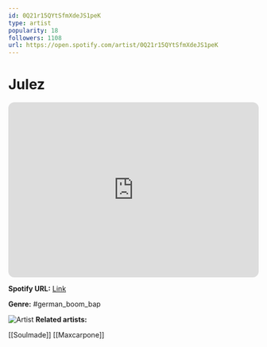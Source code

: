 ```yaml
---
id: 0Q21r15QYtSfmXdeJS1peK
type: artist
popularity: 18
followers: 1108
url: https://open.spotify.com/artist/0Q21r15QYtSfmXdeJS1peK
---
```

# Julez

<iframe style="border-radius:12px" src="https://open.spotify.com/embed/artist/0Q21r15QYtSfmXdeJS1peK" width="100%" height="352" frameBorder="0" allowfullscreen="" allow="autoplay; clipboard-write; encrypted-media; fullscreen; picture-in-picture" loading="lazy"></iframe>

**Spotify URL:** [Link](https://open.spotify.com/artist/0Q21r15QYtSfmXdeJS1peK)

**Genre:**  #german_boom_bap

![Artist](https://i.scdn.co/image/ab6761610000e5eb3656522c4a9d305adab856aa)
**Related artists:**

[[Soulmade]]
[[Maxcarpone]]
